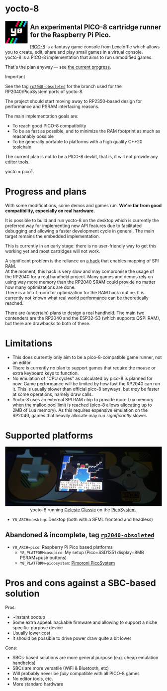 # yocto-8

<img align="left" src="assets/logo-v2-readme.png">

## An experimental PICO-8 cartridge runner for the Raspberry Pi Pico.

[PICO-8](https://www.lexaloffle.com/pico-8.php) is a fantasy game console from Lexaloffle which allows you to create, edit, share and play small games in a virtual console.  
yocto-8 is a PICO-8 implementation that aims to run unmodified games.

That's the plan anyway -- see [the current progress](#plans).

> [!IMPORTANT]
> See the tag [`rp2040-obsoleted`](https://github.com/yocto-8/yocto-8/tree/rp2040-obsoleted) for the branch used for the RP2040/PicoSystem ports of yocto-8.
>
> The project should start moving away to RP2350-based design for performance and PSRAM interfacing reasons.

The main implementation goals are:
- To reach good PICO-8 compatibility
- To be as fast as possible, and to minimize the RAM footprint as much as reasonably possible
- To be generally portable to platforms with a high quality C++20 toolchain

The current plan is not to be a PICO-8 devkit, that is, it will not provide any editor tools.

yocto = pico².

<h1 id="plans">Progress and plans</h1>

With some modifications, some demos and games run. **We're far from good compatibility, especially on real hardware.**

It is possible to build and run yocto-8 on the desktop which is currently the preferred way for implementing new API features due to facilitated debugging and allowing a faster development cycle in general. The main target remains the embedded implementation.

This is currently in an early stage: there is no user-friendly way to get this working yet and most cartridges will not work.

A significant problem is the reliance on [a hack](doc/extmem.md) that enables mapping of SPI RAM.  
At the moment, this hack is very slow and may compromise the usage of the RP2040 for a real handheld project. Many games and demos rely on using way more memory than the RP2040 SRAM could provide no matter how many optimizations are done.  
There is a lot of room for optimization for the RAM hack routine. It is currently not known what real world performance can be theoretically reached.

There are (uncertain) plans to design a real handheld. The main two contenders are the RP2040 and the ESP32-S3 (which supports QSPI RAM), but there are drawbacks to both of these.

# Limitations

- This does currently only aim to be a pico-8-compatible game runner, not an editor.
- There is currently no plan to support games that require the mouse or extra keyboard keys to function.
- No emulation of "CPU cycles" as calculated by pico-8 is planned for now: Game performance will be limited by how fast the RP2040 can run it. This is usually slower than official pico-8 anyways, but *may* be faster at some operations, namely draw calls.
- Yocto-8 uses an external SPI RAM chip to provide more Lua memory when the malloc pool limit is reached (pico-8 allows allocating up to 2MB of Lua memory). As this requires expensive emulation on the RP2040, games that heavily allocate may run *significantly* slower.

# Supported platforms

<div align="center">

![](assets/picosystem.png)  
yocto-8 running [Celeste Classic](https://mattmakesgames.itch.io/celesteclassic) on the [PicoSystem](https://shop.pimoroni.com/products/picosystem).

</div>

- `Y8_ARCH=desktop`: Desktop (both with a SFML frontend and headless)

## Abandoned & incomplete, tag [`rp2040-obsoleted`](https://github.com/yocto-8/yocto-8/tree/rp2040-obsoleted)

- `Y8_ARCH=pico`: Raspberry Pi Pico based platforms
    - `Y8_PLATFORM=asupico`: My setup (Pico+SSD1351 display+8MB PSRAM+push buttons)
    - `Y8_PLATFORM=picosystem`: [Pimoroni PicoSystem](https://shop.pimoroni.com/products/picosystem)

# Pros and cons against a SBC-based solution

Pros:
- ~Instant bootup
- Some extra appeal: hackable firmware and allowing to support a niche specific-purpose device
- Usually lower cost
- It should be possible to drive power draw quite a bit lower

Cons:
- SBCs-based solutions are more general purpose (e.g. cheap emulation handhelds)
- SBCs are more versatile (WiFi & Bluetooth, etc)
- Will probably never be *fully* compatible with all PICO-8 games
- No editor tools, etc.
- More standard hardware